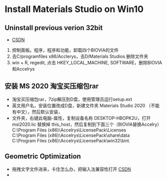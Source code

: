 # Install Materials Studio on Win10

## Uninstall previous verion 32bit
- [CSDN](https://blog.csdn.net/sinat_41351675/article/details/107403168)
1. 控制面板。程序，程序和功能，卸载四个BIOVIA的文件
2. 去C/programfiles x86/Acclerys，去D/Materials Studios 删除文件夹
3. win + R, regedit, 点击 HKEY_LOCAL_MACHINE, SOFTWARE，删除BIOVIA和Accelrys

## 安装 MS 2020 淘宝买压缩包rar
- 淘宝买压缩包rar，7zip解压到D盘，使用管理员运行setup.ext
- 英文用户名，安装位置改成D盘，新建文件夹 Materials Studio 2020 （不能有中文），然后默认安装，
- 文件夹，右键此电脑-属性，复制设备名称 DESKTOP-HBOPK2U，打开msi2020.lic 替换掉 this_host，然后复制到下面三个（BIOVIA替换Accelry）
  C:\Program Files (x86)\Accelrys\LicensePack\Licenses\
	C:\Program Files (x86)\Accelrys\LicensePack\share\data\
	C:\Program Files (x86)\Accelrys\LicensePack\win32\bin\


## Geometric Optimization
- 拖拽文字文件进来，卡住怎么办，把输入法兼容性打开 [CSDN](https://blog.csdn.net/qq_42168543/article/details/116310561)
- 
